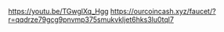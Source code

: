 https://youtu.be/TGwglXq_Hgg
https://ourcoincash.xyz/faucet/?r=qqdrze79gcg9pnvmp375smukvkljet6hks3lu0tql7